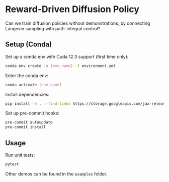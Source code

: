 # Reward-Driven Diffusion Policy

Can we train diffusion policies without demonstrations, by connecting Langevin
sampling with path-integral control?

## Setup (Conda)

Set up a conda env with Cuda 12.3 support (first time only):

```bash
conda env create -n [env_name] -f environment.yml
```

Enter the conda env:

```bash
conda activate [env_name]
```

Install dependencies:

```bash
pip install -e . --find-links https://storage.googleapis.com/jax-releases/jax_cuda_releases.html
```

Set up pre-commit hooks:

```bash
pre-commit autoupdate
pre-commit install
```

## Usage

Run unit tests:

```bash
pytest
```

Other demos can be found in the `examples` folder.
